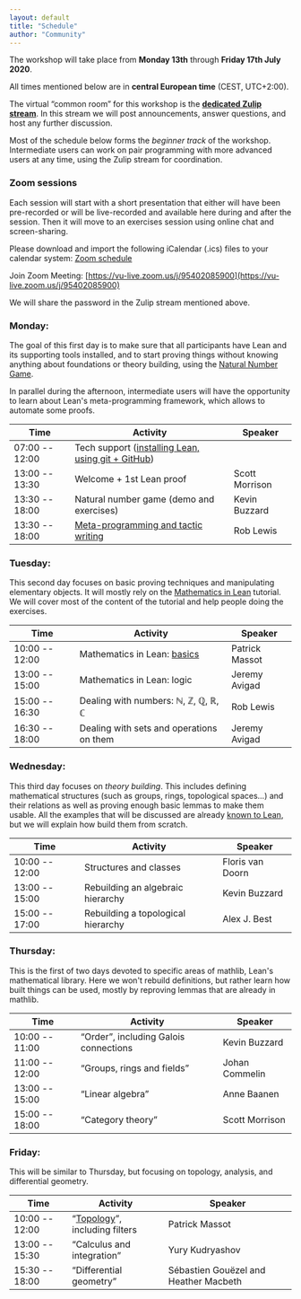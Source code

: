 ```yaml
---
layout: default
title: "Schedule"
author: "Community"
---
```


The workshop will take place from **Monday 13th** through **Friday 17th July 2020**.

All times mentioned below are in **central European time** (CEST, UTC+2:00).

The virtual “common room” for this workshop is the
[**dedicated Zulip stream**](https://leanprover.zulipchat.com/#narrow/stream/238830-Lean-for.20the.20curious.20mathematician.202020).
In this stream we will post announcements, answer questions, and host any further discussion.

Most of the schedule below forms the *beginner track* of the workshop.
Intermediate users can work on pair programming with more advanced
users at any time, using the Zulip stream for coordination.

### Zoom sessions

Each session will start with a short presentation that either will have
been pre-recorded or will be live-recorded and available here during and
after the session.
Then it will move to an exercises session using online chat and
screen-sharing.

Please download and import the following iCalendar (.ics) files to your calendar system:
[Zoom schedule](https://vu-live.zoom.us/meeting/tJEpd-uopj4jGtRLTcJg_Y9FR5KHpW94me9h/ics?icsToken=98tyKuCtqjsoGtyQuRmHRowMBoiga_TxiCVEjbdvsCvmKSdsW1rQBLdpGqJISYzd)

Join Zoom Meeting: [https://vu-live.zoom.us/j/95402085900](https://vu-live.zoom.us/j/95402085900)

We will share the password in the Zulip stream mentioned above.

### Monday:

The goal of this first day is to make sure that all participants have
Lean and its supporting tools installed, and to start proving things
without knowing anything about foundations or theory building,
using the [Natural Number Game](http://wwwf.imperial.ac.uk/~buzzard/xena/natural_number_game/).

In parallel during the afternoon, intermediate users will have the
opportunity to learn about Lean's meta-programming framework, which allows
to automate some proofs.

Time | Activity | Speaker
---- | -------- | -------
07:00 -- 12:00 | Tech support ([installing Lean, using git + GitHub](https://www.youtube.com/playlist?list=PLlF-CfQhukNnxF1S22cNGKyfOrd380NUv)) |
13:00 -- 13:30 | Welcome + 1st Lean proof                 | Scott Morrison
13:30 -- 18:00 | Natural number game (demo and exercises) | Kevin Buzzard
13:30 -- 18:00 | [Meta-programming and tactic writing](https://www.youtube.com/playlist?list=PLlF-CfQhukNnq2kDCw2P_vI5AfXN7egP2)      | Rob Lewis


### Tuesday: 

This second day focuses on basic proving techniques and manipulating elementary
objects. It will mostly rely on the 
[Mathematics in Lean](https://leanprover-community.github.io/mathematics_in_lean/)
tutorial. We will cover most of the content of the tutorial and help people
doing the exercises.

Time | Activity | Speaker
---- | -------- | -------
10:00 -- 12:00 | Mathematics in Lean: [basics](https://www.imo.universite-paris-saclay.fr/~pmassot/basics.pdf)              | Patrick Massot
13:00 -- 15:00 | Mathematics in Lean: logic               | Jeremy Avigad
15:00 -- 16:30 | Dealing with numbers: ℕ, ℤ, ℚ, ℝ, ℂ      | Rob Lewis
16:30 -- 18:00 | Dealing with sets and operations on them | Jeremy Avigad

### Wednesday:

This third day focuses on *theory building*. This includes defining
mathematical structures (such as groups, rings, topological spaces...)
and their relations as well as proving enough basic lemmas to make them
usable. 
All the examples that will be discussed are already 
[known to Lean](https://leanprover-community.github.io/mathlib-overview.html),
but we will explain how build them from scratch.

Time | Activity | Speaker
---- | -------- | -------
10:00 -- 12:00 | Structures and classes               | Floris van Doorn
13:00 -- 15:00 | Rebuilding an algebraic hierarchy    | Kevin Buzzard
15:00 -- 17:00 | Rebuilding a topological hierarchy   | Alex J. Best


### Thursday:

This is the first of two days devoted to specific areas of mathlib,
Lean's mathematical library.
Here we won't rebuild definitions, but rather learn how built things can
be used, mostly by reproving lemmas that are already in mathlib.

Time | Activity | Speaker
---- | -------- | -------
10:00 -- 11:00 | “Order”, including Galois connections  | Kevin Buzzard
11:00 -- 12:00 | “Groups, rings and fields”             | Johan Commelin
13:00 -- 15:00 | “Linear algebra”                       | Anne Baanen
15:00 -- 18:00 | “Category theory”                      | Scott Morrison


### Friday:

This will be similar to Thursday, but focusing on topology, analysis,
and differential geometry.

Time | Activity | Speaker
---- | -------- | -------
10:00 -- 12:00 | “[Topology](https://www.imo.universite-paris-saclay.fr/~pmassot/topology.pdf)”, including filters          | Patrick Massot
13:00 -- 15:30 | “Calculus and integration”             | Yury Kudryashov
15:30 -- 18:00 | “Differential geometry”                | Sébastien Gouëzel and Heather Macbeth
